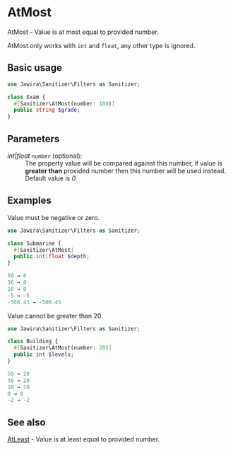 # AtMost

AtMost - Value is at most equal to provided number.

AtMost only works with `int` and `float`, any other type is ignored.

## Basic usage

```php
use Jawira\Sanitizer\Filters as Sanitizer;

class Exam {
  #[Sanitizer\AtMost(number: 100)]
  public string $grade;
}
```

## Parameters

<dl>
<dt><em>int|float</em> <code>number</code> (optional):</dt>
<dd>
The property value will be compared against this number, if value is
<strong>greater than</strong> provided number then this number will be used
instead.<br>
Default value is <em>0</em>.
</dd>
</dl>

## Examples

Value must be negative or zero.

```php
use Jawira\Sanitizer\Filters as Sanitizer;

class Submarine {
  #[Sanitizer\AtMost]
  public int|float $depth;
}
```

```php
50 → 0
36 → 0
10 → 0
-5 → -5
-500.45 → -500.45
```

Value cannot be greater than 20.

```php
use Jawira\Sanitizer\Filters as Sanitizer;

class Building {
  #[Sanitizer\AtMost(number: 20)]
  public int $levels;
}
```

```php
50 → 20
36 → 20
10 → 10
0 → 0
-2 → -2
```

## See also

[AtLeast](AtLeast.md) - Value is at least equal to provided number.
